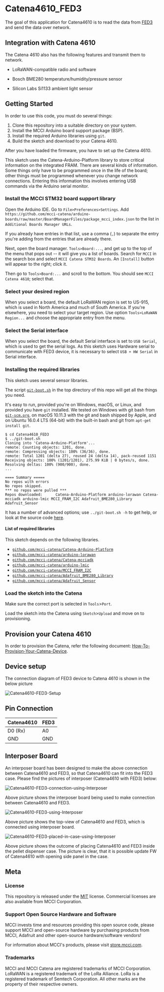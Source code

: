 # Catena4610_FED3

The goal of this application for Catena4610 is to read the data from [FED3](https://github.com/KravitzLabDevices/FED3) and send the data over network.

## Integration with Catena 4610

The Catena 4610 also has the following features and transmit them to network.

- LoRaWAN-compatible radio and software

- Bosch BME280 temperature/humidity/pressure sensor

- Silicon Labs Si1133 ambient light sensor

## Getting Started

In order to use this code, you must do several things:

1. Clone this repository into a suitable directory on your system.
2. Install the MCCI Arduino board support package (BSP).
3. Install the required Arduino libraries using `git`.
4. Build the sketch and download to your Catena 4610.

After you have loaded the firmware, you have to set up the Catena 4610.

This sketch uses the Catena-Arduino-Platform library to store critical information on the integrated FRAM. There are several kinds of information. Some things only have to be programmed once in the life of the board; other things must be programmed whenever you change network connections. Entering this information this involves entering USB commands via the Arduino serial monitor.

### Install the MCCI STM32 board support library

Open the Arduino IDE. Go to `File>Preferences>Settings`. Add `https://github.com/mcci-catena/arduino-boards/raw/master/BoardManagerFiles/package_mcci_index.json` to the list in `Additional Boards Manager URLs`.

If you already have entries in that list, use a comma (`,`) to separate the entry you're adding from the entries that are already there.

Next, open the board manager. `Tools>Board:...`, and get up to the top of the menu that pops out -- it will give you a list of boards. Search for `MCCI` in the search box and select `MCCI Catena STM32 Boards`. An `[Install]` button will appear to the right; click it.

Then go to `Tools>Board:...` and scroll to the bottom. You should see `MCCI Catena 4610`; select that.

### Select your desired region

When you select a board, the default LoRaWAN region is set to US-915, which is used in North America and much of South America. If you're elsewhere, you need to select your target region. Use option `Tools>LoRaWAN Region...` and choose the appropriate entry from the menu.

### Select the Serial interface

When you select the board, the default Serial interface is set to `USB Serial`, which is used to get the serial logs. As this sketch uses Hardware serial to communicate with FED3 device, it is necessary to select `USB + HW Serial` in Serial interface.

### Installing the required libraries

This sketch uses several sensor libraries.

The script [`git-boot.sh`](https://github.com/mcci-catena/Catena-Sketches/blob/master/git-boot.sh) in the top directory of this repo will get all the things you need.

It's easy to run, provided you're on Windows, macOS, or Linux, and provided you have `git` installed. We tested on Windows with git bash from [`git-scm.org`](https://git-scm.org), on macOS 10.11.3 with the git and bash shipped by Apple, and on Ubuntu 16.0.4 LTS (64-bit) with the built-in bash and git from `apt-get install git`.

```console
$ cd Catena4610_FED3
$ ../git-boot.sh
Cloning into 'Catena-Arduino-Platform'...
remote: Counting objects: 1201, done.
remote: Compressing objects: 100% (36/36), done.
remote: Total 1201 (delta 27), reused 24 (delta 14), pack-reused 1151
Receiving objects: 100% (1201/1201), 275.99 KiB | 0 bytes/s, done.
Resolving deltas: 100% (900/900), done.
...

==== Summary =====
No repos with errors
No repos skipped.
*** no repos were pulled ***
Repos downloaded:      Catena-Arduino-Platform arduino-lorawan Catena-mcciadk arduino-lmic MCCI_FRAM_I2C Adafruit_BME280_Library Adafruit_Sensor
```

It has a number of advanced options; use `../git-boot.sh -h` to get help, or look at the source code [here](https://github.com/mcci-catena/Catena-Sketches/blob/master/git-boot.sh).

#### List of required libraries

This sketch depends on the following libraries.

* [`github.com/mcci-catena/Catena-Arduino-Platform`](https://github.com/mcci-catena/Catena-Arduino-Platform)
* [`github.com/mcci-catena/arduino-lorawan`](https://github.com/mcci-catena/arduino-lorawan)
* [`github.com/mcci-catena/Catena-mcciadk`](https://github.com/mcci-catena/Catena-mcciadk)
* [`github.com/mcci-catena/arduino-lmic`](https://github.com/mcci-catena/arduino-lmic)
* [`github.com/mcci-catena/MCCI_FRAM_I2C`](https://github.com/mcci-catena/MCCI_FRAM_I2C)
* [`github.com/mcci-catena/Adafruit_BME280_Library`](https://github.com/mcci-catena/Adafruit_BME280_Library)
* [`github.com/mcci-catena/Adafruit_Sensor`](https://github.com/mcci-catena/Adafruit_Sensor)

### Load the sketch into the Catena

Make sure the correct port is selected in `Tools`>`Port`.

Load the sketch into the Catena using `Sketch`>`Upload` and move on to provisioning.

## Provision your Catena 4610

In order to provision the Catena, refer the following document: [How-To-Provision-Your-Catena-Device](https://github.com/mcci-catena/Catena-Sketches/blob/master/extra/How-To-Provision-Your-Catena-Device.md).

## Device setup

The connection diagram of FED3 device to Catena 4610 is shown in the below picture

![Catena4610-FED3-Setup](assets/Catena4610-FED3-Setup.png)

## Pin Connection

Catena4610 | FED3
---------- | -----
D0 (Rx) | A0
GND | GND

## Interposer Board

An interposer board has been designed to make the above connection between Catena4610 and FED3, so that Catena4610 can fit into the FED3 case. Please find the pictures of interposer (Catena4610 with FED3) below:

![Catena4610-FED3-connection-using-Interposer](assets/fed3-interposer-board-bottom-view.png)

Above picture shows the interposer board being used to make connection between Catena4610 and FED3.

![Catena4610-FED3-using-Interposer](assets/fed3-interposer-board-top-view.png)

Above picture shows the top-view of Catena4610 and FED3, which is connected using interposer board.

![Catena4610-FED3-placed-in-case-using-Interposer](assets/fed3-interposer-board-placed-in-case.png)

Above picture shows the outcome of placing Catena4610 and FED3 inside the pellet dispenser case. The picture is clear, that it is possible update FW of Catena4610 with opening side panel in the case.

## Meta

### License

This repository is released under the [MIT](./LICENSE) license. Commercial licenses are also available from MCCI Corporation.

### Support Open Source Hardware and Software

MCCI invests time and resources providing this open source code, please support MCCI and open-source hardware by purchasing products from MCCI, Adafruit and other open-source hardware/software vendors!

For information about MCCI's products, please visit [store.mcci.com](https://store.mcci.com/).

### Trademarks

MCCI and MCCI Catena are registered trademarks of MCCI Corporation. LoRaWAN is a registered trademark of the LoRa Alliance. LoRa is a registered trademark of Semtech Corporation. All other marks are the property of their respective owners.